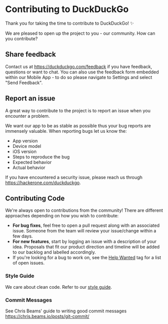 # Contributing to DuckDuckGo

Thank you for taking the time to contribute to DuckDuckGo! :sparkles:

We are pleased to open up the project to you - our community. How can you contribute?

## Share feedback
Contact us at https://duckduckgo.com/feedback if you have feedback, questions or want to chat. You can also use the feedback form embedded within our Mobile App - to do so please navigate to Settings and select "Send Feedback".

## Report an issue
A great way to contribute to the project is to report an issue when you encounter a problem.

We want our app to be as stable as possible thus your bug reports are immensely valuable. When reporting bugs let us know the:
* App version
* Device model
* iOS version
* Steps to reproduce the bug
* Expected behavior
* Actual behavior

If you have encountered a security issue, please reach us through https://hackerone.com/duckduckgo.

## Contributing Code

We're always open to contributions from the community! There are different approaches depending on how you wish to contribute:

* **For bug fixes**, feel free to open a pull request along with an associated issue. Someone from the team will review your issue/change within a few days.
* **For new features**, start by logging an issue with a description of your idea. Proposals that fit our product direction and timeline will be added to our backlog and labelled accordingly.
* If you're looking for a bug to work on, see the [Help Wanted](https://github.com/duckduckgo/iOS/issues?q=is%3Aissue+is%3Aopen+label%3A%22Help+Wanted%22) tag for a list of open issues.

### Style Guide
We care about clean code. Refer to our [style guide](styleguide/STYLEGUIDE.md).

### Commit Messages
See Chris Beams' guide to writing good commit messages https://chris.beams.io/posts/git-commit/
